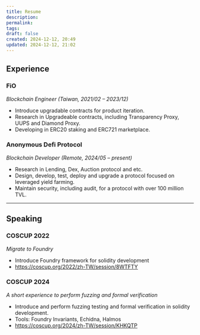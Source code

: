 ```yaml
---
title: Resume
description: 
permalink: 
tags: 
draft: false
created: 2024-12-12, 20:49
updated: 2024-12-12, 21:02
---
```

## Experience

### **FiO**
*Blockchain Engineer (Taiwan, 2021/02 – 2023/12)*
- Introduce upgradable contracts for product iteration.
- Research in Upgradeable contracts, including Transparency Proxy, UUPS and Diamond Proxy.
- Developing in ERC20 staking and ERC721 marketplace.

### Anonymous Defi Protocol
*Blockchain Developer (Remote, 2024/05 – present)*
- Research in Lending, Dex, Auction protocol and etc.
- Design, develop, test, deploy and upgrade a protocol focused on leveraged yield farming.
- Maintain security, including audit, for a protocol with over 100 million TVL.

---

## Speaking

### COSCUP 2022
*Migrate to Foundry*
- Introduce Foundry framework for solidity development
- https://coscup.org/2022/zh-TW/session/8WTFTY

### COSCUP 2024
*A short experience to perform fuzzing and formal verification*
- Introduce and perform fuzzing testing and formal verification in solidity development.
- Tools: Foundry Invariants, Echidna, Halmos
- https://coscup.org/2024/zh-TW/session/KHKQTP
